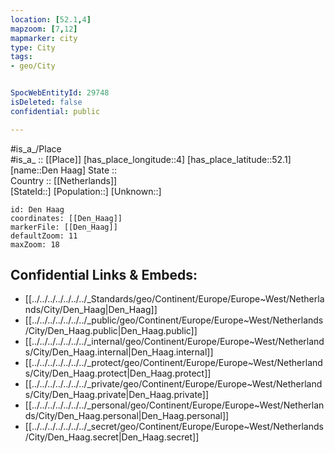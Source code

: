 ```yaml
---
location: [52.1,4] 
mapzoom: [7,12] 
mapmarker: city 
type: City
tags:
- geo/City


SpocWebEntityId: 29748
isDeleted: false
confidential: public

---
```

#is_a_/Place  
#is_a_ :: [[Place]] 
[has_place_longitude::4] 
[has_place_latitude::52.1] 
[name::Den Haag] 
State ::  
Country :: [[Netherlands]]  
[StateId::] 
[Population::] 
[Unknown::] 


```leaflet
id: Den Haag
coordinates: [[Den_Haag]] 
markerFile: [[Den_Haag]] 
defaultZoom: 11 
maxZoom: 18
```


## Confidential Links & Embeds: 
- [[../../../../../../../_Standards/geo/Continent/Europe/Europe~West/Netherlands/City/Den_Haag|Den_Haag]] 
- [[../../../../../../../_public/geo/Continent/Europe/Europe~West/Netherlands/City/Den_Haag.public|Den_Haag.public]] 
- [[../../../../../../../_internal/geo/Continent/Europe/Europe~West/Netherlands/City/Den_Haag.internal|Den_Haag.internal]] 
- [[../../../../../../../_protect/geo/Continent/Europe/Europe~West/Netherlands/City/Den_Haag.protect|Den_Haag.protect]] 
- [[../../../../../../../_private/geo/Continent/Europe/Europe~West/Netherlands/City/Den_Haag.private|Den_Haag.private]] 
- [[../../../../../../../_personal/geo/Continent/Europe/Europe~West/Netherlands/City/Den_Haag.personal|Den_Haag.personal]] 
- [[../../../../../../../_secret/geo/Continent/Europe/Europe~West/Netherlands/City/Den_Haag.secret|Den_Haag.secret]] 
